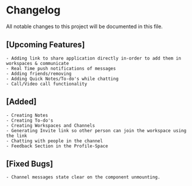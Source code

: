 # Changelog

All notable changes to this project will be documented in this file.

## [Upcoming Features]
    - Adding link to share application directly in-order to add them in workspaces & communicate 
    - Real Time push notifications of messages
    - Adding friends/removing
    - Adding Quick Notes/To-do's while chatting
    - Call/Video call functionality  

## [Added]
    - Creating Notes 
    - Creating To-do's 
    - Creating Workspaces and Channels 
    - Generating Invite link so other person can join the workspace using the link
    - Chatting with people in the channel
    - Feedback Section in the Profile-Space

## [Fixed Bugs]
    - Channel messages state clear on the component unmounting.